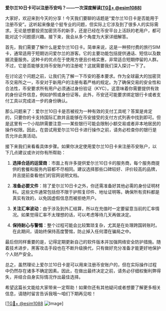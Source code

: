 **爱尔兰10日卡可以注册币安吗？——一次深度解读[[TG💪+ @esim1088](https://t.me/s/esim1088)]**

大家好，欢迎来到今天的分享！今天我们要聊的话题是“爱尔兰10日卡是否能用于注册币安”。这听起来像是个挺专业的问题，但实际上它涉及到了很多人的实际需求。无论是想要投资加密货币的新手，还是已经在币安平台上活跃的老用户，都可能对这个问题感兴趣。接下来，我会从多个角度为大家详细解答。

首先，我们需要了解什么是爱尔兰10日卡。简单来说，这是一种预付费的旅行SIM卡，通常适用于短期访问爱尔兰的游客。它的主要功能包括提供通话、短信以及数据流量服务。这种卡的优点在于使用方便且价格实惠，非常适合短期停留的人群。不过，它是否能够支持币安账户的注册呢？这就需要我们深入探讨一下了。

在讨论这个问题之前，让我们先了解一下币安的基本要求。作为全球最大的加密货币交易所之一，币安对于新用户的注册有着严格的规定。为了确保交易的安全性和合法性，币安要求所有用户必须通过身份验证（KYC）。这意味着你需要提供有效的身份证件信息，例如护照或身份证等。此外，币安还可能要求绑定银行卡或者支付工具以完成进一步的身份确认。

那么问题来了：爱尔兰10日卡是否被视为一种有效的支付工具呢？答案是肯定的，只要你的卡支持国际汇款并且能够在币安接受的支付方式列表中找到即可。但是这里有一个小陷阱需要注意——某些银行可能会限制小额交易或者非本地居民的操作权限。因此，在尝试用爱尔兰10日卡进行操作之前，请务必检查你的银行是否允许此类活动。

接下来我们来看看具体步骤。如果你决定使用爱尔兰10日卡来注册币安账户，以下几点建议或许对你有所帮助：

1. **选择合适的运营商**：市面上有许多提供爱尔兰10日卡的服务商，每个服务商提供的套餐和服务内容都不尽相同。建议选择那些口碑较好、评价较高的品牌，并且提前查看他们的官网说明文档。
   
2. **准备必要文件**：除了爱尔兰10日卡之外，你还需准备好其他必需的身份证明材料。这些文件通常包括但不限于护照复印件、地址证明等。确保所有资料都是真实有效的，以免因虚假信息而被拒绝开户。

3. **关注汇率波动**：由于涉及到外汇结算，所以在充值时一定要留意当前的汇率情况。如果觉得汇率不太理想的话，可以考虑等待几天再做决定。

4. **保持耐心与警惕**：整个过程可能会比较繁琐复杂，尤其是在处理跨国转账时。在此期间，请始终保持高度警惕，防止掉入任何潜在骗局之中。

最后但同样重要的是，记得定期更新自己的软件版本并加强网络安全防护措施。随着技术进步，黑客攻击手段也在不断升级换代，只有做好充分准备才能更好地保护个人财产安全。

总之，虽然理论上爱尔兰10日卡是可以用来注册币安账户的，但在实际操作过程中仍然存在诸多不确定因素。因此，在做出最终决定之前，请务必仔细权衡利弊得失，并结合自身实际情况作出最佳选择。

希望这篇长文能给大家带来一定帮助！如果你还有其他疑问或者想要了解更多相关信息，请随时留言告诉我哦～咱们下期再见啦！

[[TG💪+ @esim1088](https://t.me/s/esim1088) ![Image](https://i.postimg.cc/4NQfJmqS/Snipaste-2025-05-13-00-14-12.png)]
